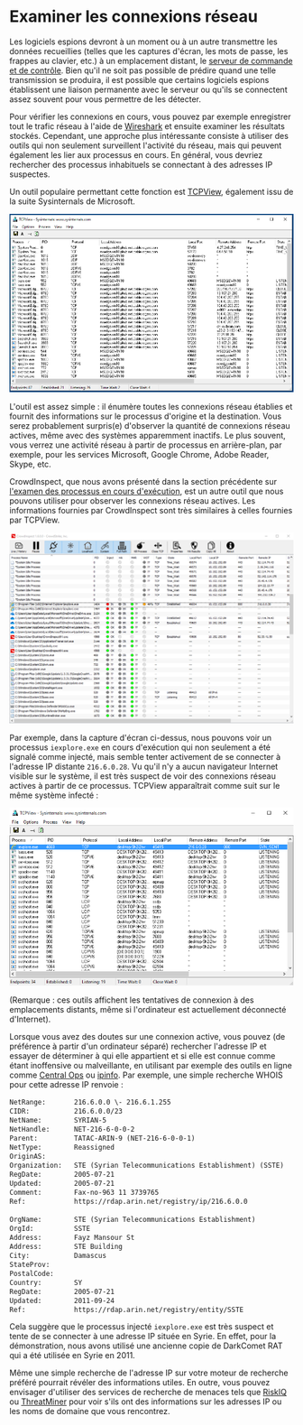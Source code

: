 # Examiner les connexions réseau

Les logiciels espions devront à un moment ou à un autre transmettre les données recueillies (telles que les captures d'écran, les mots de passe, les frappes au clavier, etc.) à un emplacement distant, le [serveur de commande et de contrôle](https://www.crowdstrike.com/cybersecurity-101/cyberattacks/command-and-control/). Bien qu'il ne soit pas possible de prédire quand une telle transmission se produira, il est possible que certains logiciels espions établissent une liaison permanente avec le serveur ou qu'ils se connectent assez souvent pour vous permettre de les détecter.

Pour vérifier les connexions en cours, vous pouvez par exemple enregistrer tout le trafic réseau à l'aide de [Wireshark](https://www.wireshark.org/) et ensuite examiner les résultats stockés. Cependant, une approche plus intéressante consiste à utiliser des outils qui non seulement surveillent l'activité du réseau, mais qui peuvent également les lier aux processus en cours. En général, vous devriez rechercher des processus inhabituels se connectant à des adresses IP suspectes.

Un outil populaire permettant cette fonction est [TCPView](https://technet.microsoft.com/en-us/sysinternals/tcpview.aspx), également issu de la suite Sysinternals de Microsoft.

![A screenshot of Sysinternals TCPView. It shows several columns, including Process, PID, Protocol (which displays TCP, UDP, TCPV6, and UDPV6), local address, local port, remote address, and remote port.](../.gitbook/assets/tcpview.png)

L'outil est assez simple : il énumère toutes les connexions réseau établies et fournit des informations sur le processus d'origine et la destination. Vous serez probablement surpris(e) d'observer la quantité de connexions réseau actives, même avec des systèmes apparemment inactifs. Le plus souvent, vous verrez une activité réseau à partir de processus en arrière-plan, par exemple, pour les services Microsoft, Google Chrome, Adobe Reader, Skype, etc.

CrowdInspect, que nous avons présenté dans la section précédente sur [l'examen des processus en cours d'exécution](https://pellaeon.gitbook.io/mobile-forensics/windows/processes), est un autre outil que nous pouvons utiliser pour observer les connexions réseau actives. Les informations fournies par CrowdInspect sont très similaires à celles fournies par TCPView.

![A screenshot of CrowdInspect, with a process called iexplore.exe selected, which has a red dot in the column marked Inject. That process has established a TCP connection. It is trying to connect to remote IP 216.6.0.28](../.gitbook/assets/crowdinspect_injection.png)

Par exemple, dans la capture d'écran ci-dessus, nous pouvons voir un processus `iexplore.exe` en cours d'exécution qui non seulement a été signalé comme injecté, mais semble tenter activement de se connecter à l'adresse IP distante `216.6.0.28`. Vu qu'il n'y a aucun navigateur Internet visible sur le système, il est très suspect de voir des connexions réseau actives à partir de ce processus. TCPView apparaîtrait comme suit sur le même système infecté :

![A screenshot of TCP view, with a process called iexplore.exe selected. That process is trying to connect to remote IP 216.6.0.28, the same IP as in the above screenshot.](../.gitbook/assets/tcpview_infected.png)

(Remarque : ces outils affichent les tentatives de connexion à des emplacements distants, même si l'ordinateur est actuellement déconnecté d'Internet).

Lorsque vous avez des doutes sur une connexion active, vous pouvez (de préférence à partir d'un ordinateur séparé) rechercher l'adresse IP et essayer de déterminer à qui elle appartient et si elle est connue comme étant inoffensive ou malveillante, en utilisant par exemple des outils en ligne comme [Central Ops](https://centralops.net/co/) ou [ipinfo](https://ipinfo.io/). Par exemple, une simple recherche WHOIS pour cette adresse IP renvoie :

```
NetRange:       216.6.0.0 \- 216.6.1.255  
CIDR:           216.6.0.0/23  
NetName:        SYRIAN-5  
NetHandle:      NET-216-6-0-0-2  
Parent:         TATAC-ARIN-9 (NET-216-6-0-0-1)  
NetType:        Reassigned  
OriginAS:  
Organization:   STE (Syrian Telecommunications Establishment) (SSTE)  
RegDate:        2005-07-21  
Updated:        2005-07-21  
Comment:        Fax-no-963 11 3739765  
Ref:            https://rdap.arin.net/registry/ip/216.6.0.0

OrgName:        STE (Syrian Telecommunications Establishment)  
OrgId:          SSTE  
Address:        Fayz Mansour St  
Address:        STE Building  
City:           Damascus  
StateProv:  
PostalCode:  
Country:        SY  
RegDate:        2005-07-21  
Updated:        2011-09-24  
Ref:            https://rdap.arin.net/registry/entity/SSTE
```

Cela suggère que le processus injecté `iexplore.exe` est très suspect et tente de se connecter à une adresse IP située en Syrie. En effet, pour la démonstration, nous avons utilisé une ancienne copie de DarkComet RAT qui a été utilisée en Syrie en 2011\.

Même une simple recherche de l'adresse IP sur votre moteur de recherche préféré pourrait révéler des informations utiles. En outre, vous pouvez envisager d'utiliser des services de recherche de menaces tels que [RiskIQ](https://community.riskiq.com/) ou [ThreatMiner](https://www.threatminer.org/) pour voir s'ils ont des informations sur les adresses IP ou les noms de domaine que vous rencontrez.